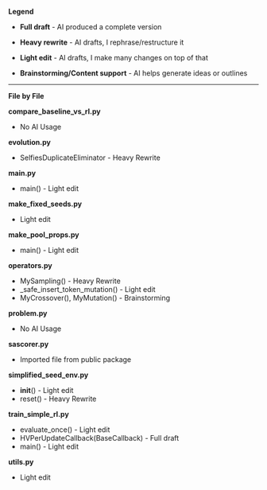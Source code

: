**Legend**

- **Full draft** - AI produced a complete version

- **Heavy rewrite** - AI drafts, I rephrase/restructure it

- **Light edit**  - AI drafts, I make many changes on top of that

- **Brainstorming/Content support** - AI helps generate ideas or outlines

---


**File by File**

**compare_baseline_vs_rl.py**
- No AI Usage

**evolution.py**
- SelfiesDuplicateEliminator - Heavy Rewrite

**main.py**
- main() - Light edit

**make_fixed_seeds.py**
- Light edit

**make_pool_props.py**
- main() - Light edit

**operators.py**
- MySampling() - Heavy Rewrite
- _safe_insert_token_mutation() - Light edit
- MyCrossover(), MyMutation() - Brainstorming

**problem.py**
- No AI Usage

**sascorer.py**
- Imported file from public package

**simplified_seed_env.py**
- __init__() - Light edit
- reset() - Heavy Rewrite

**train_simple_rl.py**
- evaluate_once() - Light edit
- HVPerUpdateCallback(BaseCallback) - Full draft
- main() - Light edit

**utils.py**
- Light edit















